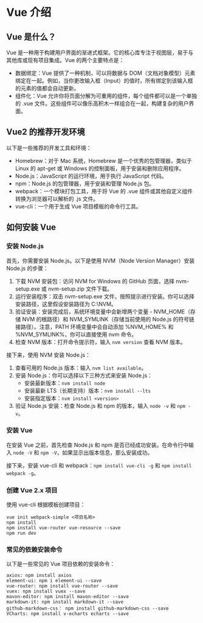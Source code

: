 # Vue 介绍

## Vue 是什么？

Vue 是一种用于构建用户界面的渐进式框架。它的核心库专注于视图层，易于与其他库或现有项目集成。Vue 的两个主要特点是：

- 数据绑定：Vue 提供了一种机制，可以将数据与 DOM（文档对象模型）元素绑定在一起。例如，当你更改输入框（Input）的值时，所有绑定到该输入框的元素的值都会自动更新。
- 组件化：Vue 允许你将页面分解为可重用的组件，每个组件都可以是一个单独的 .vue 文件。这些组件可以像乐高积木一样组合在一起，构建复杂的用户界面。

## Vue2 的推荐开发环境

以下是一些推荐的开发工具和环境：

- Homebrew：对于 Mac 系统，Homebrew 是一个优秀的包管理器，类似于 Linux 的 apt-get 或 Windows 的控制面板，用于安装和删除应用程序。
- Node.js：JavaScript 的运行环境，用于执行 JavaScript 代码。
- npm：Node.js 的包管理器，用于安装和管理 Node.js 包。
- webpack：一个模块打包工具，用于将 Vue 的 .vue 组件或其他自定义组件转换为浏览器可以解析的 .js 文件。
- vue-cli：一个用于生成 Vue 项目模板的命令行工具。

## 如何安装 Vue

### 安装 Node.js

首先，你需要安装 Node.js。以下是使用 NVM（Node Version Manager）安装 Node.js 的步骤：

1. 下载 NVM 安装包：访问 NVM for Windows 的 GitHub 页面，选择 nvm-setup.exe 或 nvm-setup.zip 文件下载。
2. 运行安装程序：双击 nvm-setup.exe 文件，按照提示进行安装。你可以选择安装路径，这里假设安装路径为 C:\NVM。
3. 验证安装：安装完成后，系统环境变量中会新增两个变量 - NVM_HOME（存储 NVM 的根路径）和 NVM_SYMLINK（存储当前使用的 Node.js 的符号链接路径）。注意，PATH 环境变量中会自动添加 %NVM_HOME% 和 %NVM_SYMLINK%，你可以直接使用 nvm 命令。
4. 检查 NVM 版本：打开命令提示符，输入 `nvm version` 查看 NVM 版本。

接下来，使用 NVM 安装 Node.js：

1. 查看可用的 Node.js 版本：输入 `nvm list available`。
2. 安装 Node.js：你可以选择以下三种方式来安装 Node.js：
   - 安装最新版本：`nvm install node`
   - 安装最新 LTS（长期支持）版本：`nvm install --lts`
   - 安装指定版本：`nvm install <version>`
3. 验证 Node.js 安装：检查 Node.js 和 npm 的版本，输入 `node -v` 和 `npm -v`。

### 安装 Vue

在安装 Vue 之前，首先检查 Node.js 和 npm 是否已经成功安装。在命令行中输入 `node -V` 和 `npm -V`，如果显示出版本信息，那么安装成功。

接下来，安装 vue-cli 和 webpack：`npm install vue-cli -g` 和 `npm install webpack -g`。

### 创建 Vue 2.x 项目

使用 vue-cli 根据模板创建项目：

```shell
vue init webpack-simple <项目名称>
npm install
npm install vue-router vue-resource --save
npm run dev
```

### 常见的依赖安装命令

以下是一些常见的 Vue 项目依赖的安装命令：

```shell
axios: npm install axios
element-ui: npm i element-ui --save
vue-router: npm install vue-router --save
vuex: npm install vuex --save
mavon-editor: npm install mavon-editor --save
markdown-it: npm install markdown-it --save
github-markdown-css： npm install github-markdown-css --save
VCharts: npm install v-echarts echarts --save
```